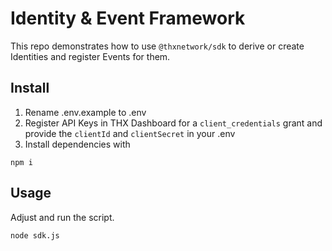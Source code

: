 # Identity & Event Framework
This repo demonstrates how to use `@thxnetwork/sdk` to derive or create Identities and register Events for them.

## Install
1. Rename .env.example to .env
2. Register API Keys in THX Dashboard for a `client_credentials` grant and provide the `clientId` and `clientSecret` in your .env
3. Install dependencies with
```
npm i
```

## Usage
Adjust and run the script.
```
node sdk.js
```